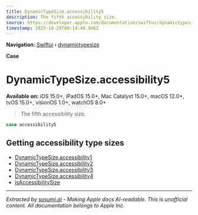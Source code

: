 ```yaml
---
title: DynamicTypeSize.accessibility5
description: The fifth accessibility size.
source: https://developer.apple.com/documentation/swiftui/dynamictypesize/accessibility5
timestamp: 2025-10-29T00:14:40.946Z
---
```


**Navigation:** [Swiftui](/documentation/swiftui) › [dynamictypesize](/documentation/swiftui/dynamictypesize)

**Case**

# DynamicTypeSize.accessibility5

**Available on:** iOS 15.0+, iPadOS 15.0+, Mac Catalyst 15.0+, macOS 12.0+, tvOS 15.0+, visionOS 1.0+, watchOS 8.0+

> The fifth accessibility size.

```swift
case accessibility5
```

## Getting accessibility type sizes

- [DynamicTypeSize.accessibility1](/documentation/swiftui/dynamictypesize/accessibility1)
- [DynamicTypeSize.accessibility2](/documentation/swiftui/dynamictypesize/accessibility2)
- [DynamicTypeSize.accessibility3](/documentation/swiftui/dynamictypesize/accessibility3)
- [DynamicTypeSize.accessibility4](/documentation/swiftui/dynamictypesize/accessibility4)
- [isAccessibilitySize](/documentation/swiftui/dynamictypesize/isaccessibilitysize)

---

*Extracted by [sosumi.ai](https://sosumi.ai) - Making Apple docs AI-readable.*
*This is unofficial content. All documentation belongs to Apple Inc.*
